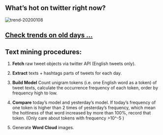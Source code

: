 ## What’s hot on twitter right now?

![trend-20200108][wordcloud]

[wordcloud]: https://raw.githubusercontent.com/xdqc/tweet-trend-everyday/master/word-cloud/trend-20200108.png?token=AF5V4P7ADR6KQBZ4CEDTNIK6AXRMU "trend-20200108"

## [Check trends on old days ...](https://github.com/xdqc/tweet-trend-everyday/tree/master/word-cloud)

## Text mining procedures:

1. **Fetch** raw tweet objects via twitter API (English tweets only).

2. **Extract** texts + hashtags parts of tweets for each day.

3. **Build Model** Count unigram tokens (i.e. one English word as a token) of tweet texts, calculate the occurrence frequency of each token, order by frequency high to low.

4. **Compare** today’s model and yesterday’s model. If today’s frequency of one token is higher than 2 times of yesterday’s frequency, which mean the hottiness of that word increased by more than 100%, record that token. (Only care about tokens with frequency >10^-5 )

5. Generate **Word Cloud** images.
